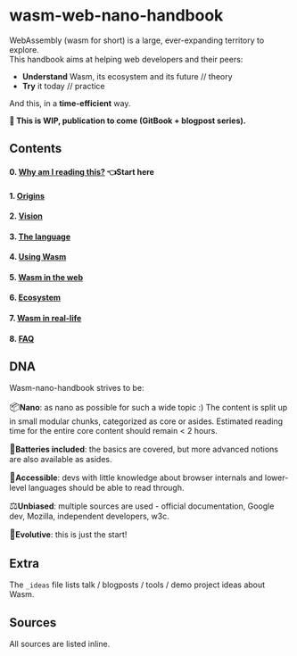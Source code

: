 # wasm-web-nano-handbook

WebAssembly (wasm for short) is a large, ever-expanding territory to explore.  
This handbook aims at helping web developers and their peers:

- **Understand** Wasm, its ecosystem and its future // theory
- **Try** it today // practice

And this, in a **time-efficient** way.

**🚧 This is WIP, publication to come (GitBook + blogpost series).**

## Contents

#### 0. [Why am I reading this?][why-am-i] **👈Start here**

#### 1. [Origins][origins]

#### 2. [Vision][vision]

#### 3. [The language][language]

#### 4. [Using Wasm][use]

#### 5. [Wasm in the web][web]

#### 6. [Ecosystem][ecosystem]

#### 7. [Wasm in real-life][irl]

#### 8. [FAQ][faq]

[why-am-i]: https://github.com/maudnals/wasm-nano-handbook/blob/master/why-am-i-reading-this.md
[origins]: https://github.com/maudnals/wasm-nano-handbook/blob/master/wasm-origins.md
[vision]: https://github.com/maudnals/wasm-nano-handbook/blob/master/wasm-vision.md
[language]: https://github.com/maudnals/wasm-nano-handbook/blob/master/wasm-language.md
[use]: https://github.com/maudnals/wasm-nano-handbook/blob/master/wasm-use.md
[web]: https://github.com/maudnals/wasm-nano-handbook/blob/master/wasm-web.md
[ecosystem]: https://github.com/maudnals/wasm-nano-handbook/blob/master/wasm-ecosystem-and-resources.md
[irl]: https://github.com/maudnals/wasm-nano-handbook/blob/master/wasm-irl.md
[faq]: https://github.com/maudnals/wasm-nano-handbook/blob/master/wasm-disambiguations-and-faq.md

## DNA

Wasm-nano-handbook strives to be:

<span style="font-size:larger;">📦</span>**Nano**: as nano as possible for such a wide topic :) The content is split up in small modular chunks, categorized as core or asides. Estimated reading time for the entire core content should remain < 2 hours.

<span style="font-size:larger;">🔋</span>**Batteries included**: the basics are covered, but more advanced notions are also available as asides.

<span style="font-size:larger;">🧘‍</span>**Accessible**: devs with little knowledge about browser internals and lower-level languages should be able to read through.

<span style="font-size:larger;">⚖️</span>**Unbiased**: multiple sources are used - official documentation, Google dev, Mozilla, independent developers, w3c.

<span style="font-size:larger;">🌱</span>**Evolutive**: this is just the start!

## Extra

The `_ideas` file lists talk / blogposts / tools / demo project ideas about Wasm.

## Sources

All sources are listed inline.
